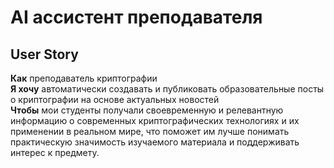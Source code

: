 # AI ассистент преподавателя

## User Story

**Как** преподаватель криптографии  
**Я хочу** автоматически создавать и публиковать образовательные посты о криптографии на основе актуальных новостей  
**Чтобы** мои студенты получали своевременную и релевантную информацию о современных криптографических технологиях и их применении в реальном мире, что поможет им лучше понимать практическую значимость изучаемого материала и поддерживать интерес к предмету.
